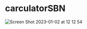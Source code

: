 # carculatorSBN

![Screen Shot 2023-01-02 at 12 12 54](https://user-images.githubusercontent.com/107477446/210230098-65ed17bf-40b7-4ce5-ad5b-023732617c88.png)
